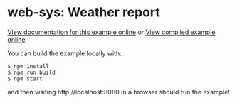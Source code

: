 # web-sys: Weather report

[View documentation for this example online][dox] or [View compiled example
online][compiled]

[compiled]: https://rustwasm.github.io/wasm-bindgen/exbuild/weather_report/
[dox]: https://rustwasm.github.io/docs/wasm-bindgen/examples/weather_report.html

You can build the example locally with:

```
$ npm install
$ npm run build
$ npm start
```

and then visiting http://localhost:8080 in a browser should run the example!
